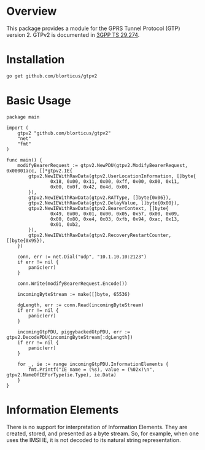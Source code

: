 # Overview

This package provides a module for the GPRS Tunnel Protocol (GTP) version 2.  GTPv2 is documented in [3GPP TS 29.274](https://portal.3gpp.org/desktopmodules/Specifications/SpecificationDetails.aspx?specificationId=1692).

# Installation

```bash
go get github.com/blorticus/gtpv2
```

# Basic Usage

```golang
package main

import (
    gtpv2 "github.com/blorticus/gtpv2"
    "net"
    "fmt"
)

func main() {
    modifyBearerRequest := gtpv2.NewPDU(gtpv2.ModifyBearerRequest, 0x00001acc, []*gtpv2.IE{
        gtpv2.NewIEWithRawData(gtpv2.UserLocationInformation, []byte{
                0x18, 0x00, 0x11, 0x00, 0xff, 0x00, 0x00, 0x11,
                0x00, 0x0f, 0x42, 0x4d, 0x00,
        }),
        gtpv2.NewIEWithRawData(gtpv2.RATType, []byte{0x06}),
        gtpv2.NewIEWithRawData(gtpv2.DelayValue, []byte{0x00}),
        gtpv2.NewIEWithRawData(gtpv2.BearerContext, []byte{
                0x49, 0x00, 0x01, 0x00, 0x05, 0x57, 0x00, 0x09,
                0x00, 0x80, 0xe4, 0x03, 0xfb, 0x94, 0xac, 0x13,
                0x01, 0xb2,
        }),
        gtpv2.NewIEWithRawData(gtpv2.RecoveryRestartCounter, []byte{0x95}),
    })
    
    conn, err := net.Dial("udp", "10.1.10.10:2123")
    if err != nil {
        panic(err)
    }
    
    conn.Write(modifyBearerRequest.Encode())
    
    incomingByteStream := make([]byte, 65536)
    
    dgLength, err := conn.Read(incomingByteStream)
    if err != nil {
        panic(err)
    }
    
    incomingGtpPDU, piggybackedGtpPDU, err := gtpv2.DecodePDU(incomingByteStream[:dgLength])
    if err != nil {
        panic(err)
    }
    
    for _, ie := range incomingGtpPDU.InformationElements {
        fmt.Printf("IE name = (%s), value = (%02x)\n", gtpv2.NameOfIEForType(ie.Type), ie.Data)
    }
}
```

# Information Elements

There is no support for interpretation of Information Elements.  They are created, stored, and presented as
a byte stream.  So, for example, when one uses the IMSI IE, it is not decoded to its natural string representation.

```
